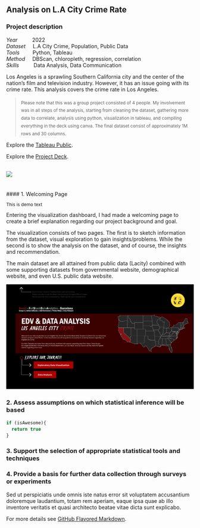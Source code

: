## Analysis on L.A City Crime Rate

### Project description
<p style="font-size:14px"><i>Year</i>&nbsp;&nbsp;&nbsp;&nbsp;&nbsp;&nbsp;&nbsp;&nbsp;&nbsp;&nbsp;2022
<br><i>Dataset</i>&nbsp;&nbsp;&nbsp;&nbsp;&nbsp;L.A City Crime, Population, Public Data
<br><i>Tools</i>&nbsp;&nbsp;&nbsp;&nbsp;&nbsp;&nbsp;&nbsp;&nbsp;&nbsp;Python, Tableau
<br><i>Method</i>&nbsp;&nbsp;&nbsp;&nbsp;&nbsp;DBScan, chloropleth, regression, correlation
<br><i>Skills</i>&nbsp;&nbsp;&nbsp;&nbsp;&nbsp;&nbsp;&nbsp;&nbsp;&nbsp;&nbsp;Data Analysis, Data Communication

Los Angeles is a sprawling Southern California city and the center of the nation’s film and television industry. However, it has an issue going with its crime rate. This analysis covers the crime rate in Los Angeles.</p>

><sub>Please note that this was a group project consisted of 4 people. My involvement was in all steps of the analysis, starting from cleaning the dataset, gathering more data to correlate, analysis using python, visualization in tableau, and compiling everything in the deck using canva. The final dataset consist of approximately 1M rows and 30 columns.</sub>

Explore the [Tableau Public](https://public.tableau.com/views/GroupAFinalProjectVisualization/StartingPage?:language=en-GB&:display_count=n&:origin=viz_share_link).

Explore the [Project Deck](https://www.canva.com/design/DAE7nuGlSOI/HGwzEbxcM2Ned-3NPAEq1Q/view?utm_content=DAE7nuGlSOI&utm_campaign=designshare&utm_medium=link2&utm_source=sharebutton).
<br>
<br>
<div class='tableauPlaceholder' id='viz1664200134170' style='position: relative'><noscript><a href='#'><img alt=' ' src='https:&#47;&#47;public.tableau.com&#47;static&#47;images&#47;Gr&#47;GroupAFinalProjectVisualization&#47;StartingPage&#47;1_rss.png' style='border: none' /></a></noscript><object class='tableauViz'  style='display:none;'><param name='host_url' value='https%3A%2F%2Fpublic.tableau.com%2F' /> <param name='embed_code_version' value='3' /> <param name='site_root' value='' /><param name='name' value='GroupAFinalProjectVisualization&#47;StartingPage' /><param name='tabs' value='yes' /><param name='toolbar' value='yes' /><param name='static_image' value='https:&#47;&#47;public.tableau.com&#47;static&#47;images&#47;Gr&#47;GroupAFinalProjectVisualization&#47;StartingPage&#47;1.png' /> <param name='animate_transition' value='yes' /><param name='display_static_image' value='yes' /><param name='display_spinner' value='yes' /><param name='display_overlay' value='yes' /><param name='display_count' value='yes' /><param name='language' value='en-GB' /></object></div>                <script type='text/javascript'>                    var divElement = document.getElementById('viz1664200134170');                    var vizElement = divElement.getElementsByTagName('object')[0];                    vizElement.style.width='1375px';vizElement.style.height='818px';                    var scriptElement = document.createElement('script');                    scriptElement.src = 'https://public.tableau.com/javascripts/api/viz_v1.js';                    vizElement.parentNode.insertBefore(scriptElement, vizElement);                </script>
<br>
<br>
#### 1. Welcoming Page

<p style="font-size:12px">This is demo text</p>
Entering the visualization dashboard, I had made a welcoming page to create a brief explanation regarding our project background and goal. 

The visualization consists of two pages. The first is to sketch information from the dataset, visual exploration to gain insights/problems. While the second is to show the analysis on the dataset, and of course, the insights and recommendation.

The main dataset are all attained from public data (Lacity) combined with some supporting datasets from governmental website, demographical website, and even U.S. public data website.

<img src="images/Starting Page.png?raw=true"/>

### 2. Assess assumptions on which statistical inference will be based

```javascript
if (isAwesome){
  return true
}
```

### 3. Support the selection of appropriate statistical tools and techniques



### 4. Provide a basis for further data collection through surveys or experiments

Sed ut perspiciatis unde omnis iste natus error sit voluptatem accusantium doloremque laudantium, totam rem aperiam, eaque ipsa quae ab illo inventore veritatis et quasi architecto beatae vitae dicta sunt explicabo. 

For more details see [GitHub Flavored Markdown](https://guides.github.com/features/mastering-markdown/).
